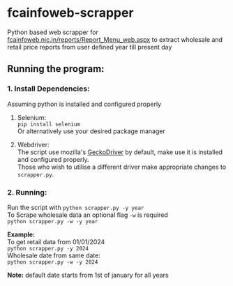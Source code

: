 # fcainfoweb-scrapper
Python based web scrapper for [fcainfoweb.nic.in/reports/Report_Menu_web.aspx](https://fcainfoweb.nic.in/reports/Report_Menu_Web.aspx) to extract wholesale and retail price reports from user defined year till present day

## Running the program:

### 1. Install Dependencies:
Assuming python is installed and configured properly
1. Selenium:<br/>
  `pip install selenium`<br/>
  Or alternatively use your desired package manager<br/>

2. Webdriver:<br/>
   The script use mozilla's [GeckoDriver](https://github.com/mozilla/geckodriver) by default, make use it is installed and configured properly.<br/>
   Those who wish to utilise a different driver make appropriate changes to `scrapper.py`.<br/>

### 2. Running:
Run the script with
`python scrapper.py -y year`<br/>
To Scrape wholesale data an optional flag `-w` is required<br/>
`python scrapper.py -w -y year`<br/>

**Example:**<br/>
To get retail data from 01/01/2024<br/>
`python scrapper.py -y 2024`<br/>
Wholesale date from same date:<br/>
`python scrapper.py -w -y 2024`

**Note:** default date starts from 1st of january for all years


